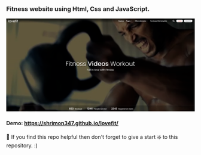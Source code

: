 ### Fitness website using Html, Css and JavaScript.

![E-commerce website](https://github.com/shrimon347/lovefit/blob/master/fitness.PNG?raw=true)


#### Demo: https://shrimon347.github.io/lovefit/


🙏 If you find this repo helpful then don't forget to give a start ❇️  to this repository. :)
